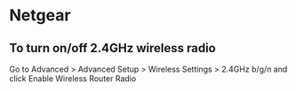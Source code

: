 # Netgear

## To turn on/off 2.4GHz wireless radio

Go to Advanced > Advanced Setup > Wireless Settings > 2.4GHz b/g/n and click Enable Wireless Router Radio
